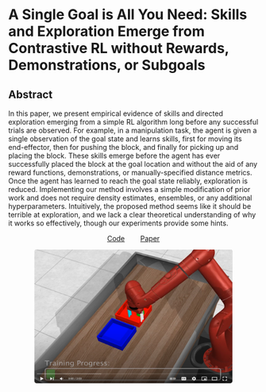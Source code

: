 # A Single Goal is All You Need: Skills and Exploration Emerge from Contrastive RL without Rewards, Demonstrations, or Subgoals
## Abstract
In this paper, we present empirical evidence of skills and directed exploration emerging from a simple RL algorithm long before any successful trials are observed. For example, in a manipulation task, the agent is given a single observation of the goal state and learns skills, first for moving its end-effector, then for pushing the block, and finally for picking up and placing the block. These skills emerge before the agent has ever successfully placed the block at the goal location and without the aid of any reward functions, demonstrations, or manually-specified distance metrics. Once the agent has learned to reach the goal state reliably, exploration is reduced. Implementing our method involves a simple modification of prior work and does not require density estimates, ensembles, or any additional hyperparameters. Intuitively, the proposed method seems like it should be terrible at exploration, and we lack a clear theoretical understanding of why it works so effectively, though our experiments provide some hints.
<p align="center"><a href="https://github.com/graliuce/sgcrl/tree/main">Code</a> &nbsp;&nbsp;&nbsp;&nbsp;&nbsp;&nbsp; <a href="https://github.com/graliuce/sgcrl/tree/main">Paper</a>
</p>
<p align="center"><a href="https://www.youtube.com/watch?v=woUgWmXsbxE">
<img src="video_screenshot.png" class="center" width="400" height="270">
</a></p>
